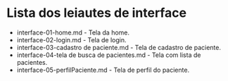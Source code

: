 # Lista dos leiautes de interface

* interface-01-home.md - Tela da home.
* interface-02-login.md - Tela de login.
* interface-03-cadastro de paciente.md - Tela de cadastro de paciente.
* interface-04-tela de busca de pacientes.md - Tela com lista de pacientes.
* interface-05-perfilPaciente.md - Tela de perfil do paciente.
